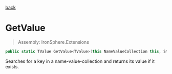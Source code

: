﻿

[back](/IronSphere.Extensions/types/DictionaryExtension)

# GetValue

> Assembly: IronSphere.Extensions

```csharp
public static TValue GetValue<TValue>(this NameValueCollection this, String key, TValue fallback = default);
```

Searches for a key in a name-value-collection and returns its value if it exists.

 